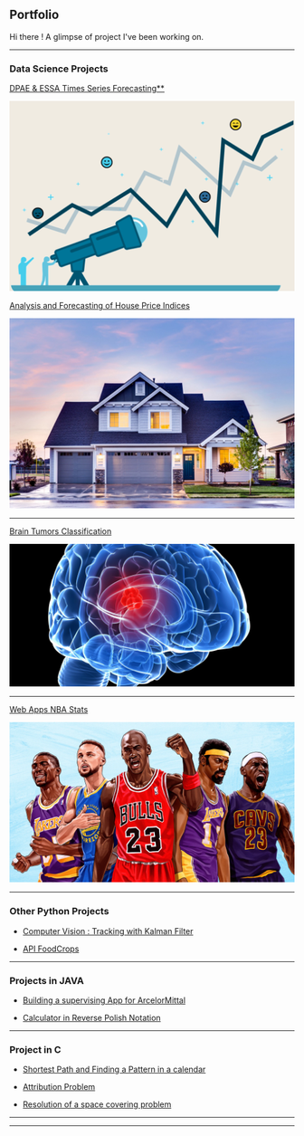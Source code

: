 ## Portfolio

Hi there ! 
A glimpse of project I've been working on.

---

### **Data Science** Projects

[DPAE & ESSA Times Series Forecasting**](/pdf/ts_project.pdf)

<img src="images/ts_forecasting.png?raw=true"/>

[Analysis and Forecasting of House Price Indices](/pdf/TS_housepricing.pdf)

<img src="images/housepricing.jpeg?raw=true"/>

---
[Brain Tumors Classification](/pdf/sample_presentation.pdf)

<img src="images/Tumor.jpg?raw=true"/>

---
[Web Apps NBA Stats](http://example.com/)

<img src="images/nba_stats_img.webp?raw=true"/>



---

### Other **Python** Projects

- [Computer Vision : Tracking with Kalman Filter](http://example.com/)

- [API FoodCrops](http://example.com/)

---

### Projects in **JAVA**

- [Building a supervising App for ArcelorMittal](http://example.com/)

- [Calculator in Reverse Polish Notation](http://example.com/)

---

### Project in **C**

- [Shortest Path and Finding a Pattern in a calendar](http://example.com/)

- [Attribution Problem](http://example.com/)

- [Resolution of a space covering problem](http://example.com/)

---




---

